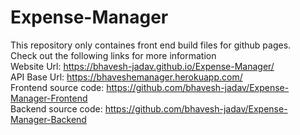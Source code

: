# Expense-Manager

This repository only containes front end build files for github pages.  
Check out the following links for more information  
Website Url: https://bhavesh-jadav.github.io/Expense-Manager/  
API Base Url: https://bhaveshemanager.herokuapp.com/  
Frontend source code: https://github.com/bhavesh-jadav/Expense-Manager-Frontend  
Backend source code: https://github.com/bhavesh-jadav/Expense-Manager-Backend  
